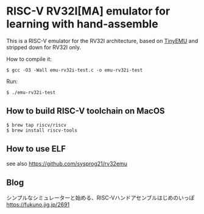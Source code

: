 # RISC-V RV32I[MA] emulator for learning with hand-assemble

This is a RISC-V emulator for the RV32I architecture, based on [TinyEMU](https://bellard.org/tinyemu/)
and stripped down for RV32I only.

How to compile it:
```shell
$ gcc -O3 -Wall emu-rv32i-test.c -o emu-rv32i-test
```

Run:
```shell
$ ./emu-rv32i-test
```

## How to build RISC-V toolchain on MacOS

```shell
$ brew tap riscv/riscv
$ brew install riscv-tools
```

## How to use ELF

see also https://github.com/sysprog21/rv32emu  

## Blog

シンプルなシミュレーターと始める、RISC-Vハンドアセンブルはじめのいっぽ  
https://fukuno.jig.jp/2691  

